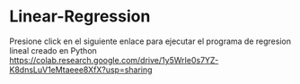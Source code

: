 # Linear-Regression
Presione click en el siguiente enlace para ejecutar el programa de regresion lineal creado en Python
https://colab.research.google.com/drive/1y5WrIe0s7YZ-K8dnsLuV1eMtaeee8XfX?usp=sharing
